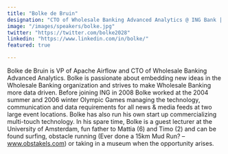```yaml
---
title: "Bolke de Bruin"
designation: "CTO of Wholesale Banking Advanced Analytics @ ING Bank | Airflow PMC member"
image: "/images/speakers/bolke.jpg"
twitter: "https://twitter.com/bolke2028"
linkedin: "https://www.linkedin.com/in/bolke/"
featured: true

---
```


Bolke de Bruin is VP of Apache Airflow and CTO of Wholesale Banking Advanced Analytics. Bolke is passionate about embedding new ideas in the Wholesale Banking organization and strives to make Wholesale Banking more data driven. Before joining ING in 2008 Bolke worked at the 2004 summer and 2006 winter Olympic Games managing the technology, communication and data requirements for all news & media feeds at two large event locations. Bolke has also run his own start up commercializing multi-touch technology. In his spare time, Bolke is a guest lecturer at the University of Amsterdam, fun father to Mattia (6) and Timo (2) and can be found surfing, obstacle running (Ever done a 15km Mud Run? – www.obstakels.com) or taking in a museum when the opportunity arises.

